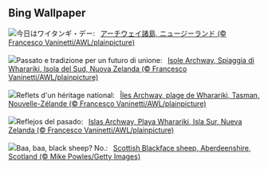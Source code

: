 ## Bing Wallpaper
![](https://www.bing.com/th?id=OHR.WhararikiBeach_JA-JP9113396067_UHD.jpg&w=1000)今日はワイタンギ・デー:&nbsp;&ensp;[アーチウェイ諸島, ニュージーランド (© Francesco Vaninetti/AWL/plainpicture)](https://www.bing.com/th?id=OHR.WhararikiBeach_JA-JP9113396067_UHD.jpg)
<br><br/>
![](https://www.bing.com/th?id=OHR.WhararikiBeach_IT-IT3025215693_UHD.jpg&w=1000)Passato e tradizione per un futuro di unione:&nbsp;&ensp;[Isole Archway, Spiaggia di Wharariki, Isola del Sud, Nuova Zelanda (© Francesco Vaninetti/AWL/plainpicture)](https://www.bing.com/th?id=OHR.WhararikiBeach_IT-IT3025215693_UHD.jpg)
<br><br/>
![](https://www.bing.com/th?id=OHR.WhararikiBeach_FR-FR6142596123_UHD.jpg&w=1000)Reflets d'un héritage national:&nbsp;&ensp;[Îles Archway, plage de Wharariki, Tasman, Nouvelle-Zélande (© Francesco Vaninetti/AWL/plainpicture)](https://www.bing.com/th?id=OHR.WhararikiBeach_FR-FR6142596123_UHD.jpg)
<br><br/>
![](https://www.bing.com/th?id=OHR.WhararikiBeach_ES-ES6059269268_UHD.jpg&w=1000)Reflejos del pasado:&nbsp;&ensp;[Islas Archway, Playa Wharariki, Isla Sur, Nueva Zelanda (© Francesco Vaninetti/AWL/plainpicture)](https://www.bing.com/th?id=OHR.WhararikiBeach_ES-ES6059269268_UHD.jpg)
<br><br/>
![](https://www.bing.com/th?id=OHR.ScottishSheep_EN-GB0591608610_UHD.jpg&w=1000)Baa, baa, black sheep? No.:&nbsp;&ensp;[Scottish Blackface sheep, Aberdeenshire, Scotland (© Mike Powles/Getty Images)](https://www.bing.com/th?id=OHR.ScottishSheep_EN-GB0591608610_UHD.jpg)
<br><br/>
